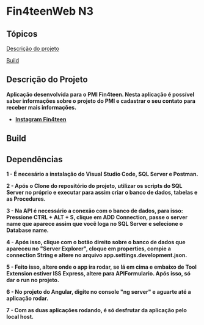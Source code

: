 
# Fin4teenWeb N3

## Tópicos 

 [Descrição do projeto](#descrição-do-projeto)
 
 [Build](#build)

## Descrição do Projeto
<b>Aplicação desenvolvida para o PMI Fin4teen. Nesta aplicação é possível saber informações sobre o projeto do PMI e cadastrar o seu contato para receber mais informações.<br>


* [Instagram Fin4teen](https://www.instagram.com/fin4teenapp/)
  

## Build

## Dependências
<b>
1 - É necesário a instalação do Visual Studio Code, SQL Server e Postman.

2 - Após o Clone do repositório do projeto, utilizar os scripts do SQL Server no próprio e executar para assim criar o banco de dados, tabelas e as Procedures.

3 - Na API é necessário a conexão com o banco de dados, para isso: Pressione CTRL + ALT + S, clique em ADD Connection, passe o server name que aparece assim que você loga no SQL Server e selecione o Database name.
  
4 - Após isso, clique com o botão direito sobre o banco de dados que apareceu no "Server Explorer", cloque em properties, compie a connection String e altere no arquivo app.settings.development.json.

5 - Feito isso, altere onde o app ira rodar, se lá em cima e embaixo de Tool Extension estiver ISS Express, altere para APIFormulario.
Após isso, só dar o run no projeto.

6 - No projeto do Angular, digite no console "ng server" e aguarte até a aplicação rodar.

7 - Com as duas aplicações rodando, é só desfrutar da aplicação pelo local host.<br>

 
